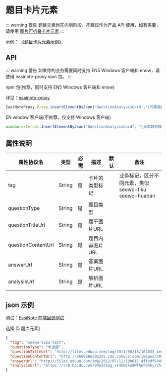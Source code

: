 # 题目卡片元素

::: warning 警告
题目元素尚在内侧阶段，不建议作为产品 API 使用，如有需要，请使用 [图片可折叠卡片元素](/apis/direct-api-element/image-fold-card.html)
:::

示例：
[《题目卡片元素示例》](https://r302.cc/KJnY0jW?platform=enpc&channel=copylink)

## API

::: warning 警告
如果你的业务需要同时支持 EN5 Windows 客户端和 enow，请使用 easinote-proxy npm 包。
:::

npm 包(推荐，同时支持 EN5 Windows 客户端和 enow)  

详见：[easinote-proxy](/apis/npm/easinote-proxy.html)

```js
EasiNoteProxy.Proxy.insertElementByJson('QuestionAnalysisCard','{元素数据描述的 Json 对象}');
```

EN window 客户端(不推荐，仅支持 Windows 客户端)

```js
window.external.InsertElementByJson("QuestionAnalysisCard", "{元素数据描述的 Json 对象}")
```

## 属性说明

| 属性协议名         | 类型   | 必需 | 描述            | 默认 | 备注                                               |
|--------------------|--------|-----|---------------|------|----------------------------------------------------|
| tag                | String | 是   | 卡片的类型标记  |      | 业务标记，区分不同元素，类似 seewo-tiku seewo-huaban |
| questionType       | String | 是   | 题目类型        |      |                                                    |
| questionTitleUrl   | String | 是   | 题干图片URL     |      |                                                    |
| questionContentUrl | String | 是   | 题目内容图片URL |      |                                                    |
| answerUrl          | String | 是   | 答案图片URL     |      |                                                    |
| analysisUrl        | String | 是   | 解析图片URL     |      |                                                    |

## json 示例

测试：[EasiNote 前端回调测试](https://easinote.github.io/EasiNote.ClientWebApi.Documentation/ )

选择 [5 题库元素]

```json
{
  "tag": "seewo-tiku-test",
  "questionType": "单选题",
  "questionTitleUrl": "http://files.eduuu.com/img/2011/08/18/162033_4e4ccb510ed70.jpg",
  "questionContentUrl": "http://5b0988e595225.cdn.sohucs.com/images/20170914/e22bca324ab242f3bc91295b855f4d6d.jpeg",
  "answerUrl": "http://files.eduuu.com/img/2012/07/11/100611_4ffcdf9349df0.jpg",
  "analysisUrl": "https://ss0.baidu.com/94o3dSag_xI4khGko9WTAnF6hhy/zhidao/pic/item/b219ebc4b74543a90234b6511b178a82b901147b.jpg"
}
```
